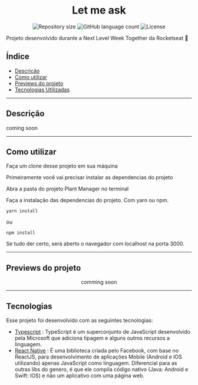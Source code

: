 <h1 align="center">
  Let me ask
</h1>

<p align="center">
 <img alt="Repository size" src="https://img.shields.io/github/repo-size/luizeduul/LetMeAsk">
 <img alt="GitHub language count" src="https://img.shields.io/github/languages/count/luizeduul/LetMeAsk">
 <img alt="License" src="https://img.shields.io/badge/license-MIT-brightgreen">
</p>
<p>Projeto desenvolvido durante a Next Level Week Together da Rocketseat 🚀</p>

## Índice

- [Descrição](#descrição)
- [Como utilizar](#como-utilizar)
- [Previews do projeto](#previews-do-projeto)
- [Tecnologias Utilizadas](#tecnologias)

---

## Descrição

coming soon

---

## Como utilizar

<p>Faça um clone desse projeto em sua máquina</p>

<p>Primeiramente você vai precisar instalar as dependencias do projeto</p>
<p>Abra a pasta do projeto Plant Manager no terminal</p>

<p>Faça a instalação das dependencias do projeto. Com yarn ou npm.</p>

`yarn install` 

<p>ou</p>

`npm install`

<p>Se tudo der certo, será aberto o navegador com localhost na porta 3000.

---

## Previews do projeto

<p align="center">
  comming soon
</p>

---

## Tecnologias

Esse projeto foi desenvolvido com as seguintes tecnologias:

- [Typescript](https://www.typescriptlang.org/) : TypeScript é um superconjunto de JavaScript desenvolvido pela Microsoft que adiciona tipagem e alguns outros recursos a linguagem.
- [React Native](https://facebook.github.io/react-native/) : É uma biblioteca criada pelo Facebook, com base no ReactJS, para desenvolvimento de aplicações Mobile (Android e IOS utilizando) apenas JavaScript como linguagem. Diferencial para as outras libs do genero, é que ele compila código nativo (Java: Android e Swift: IOS) e não um aplicativo com uma página web.
